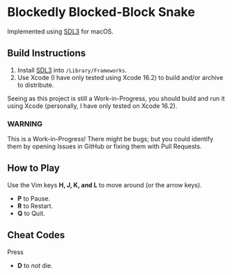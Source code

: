 # Blockedly Blocked-Block Snake

Implemented using [SDL3](https://wiki.libsdl.org/SDL3) for macOS.

## Build Instructions

1. Install [SDL3](https://wiki.libsdl.org/SDL3) into `/Library/Frameworks`.
2. Use Xcode (I have only tested using Xcode 16.2) to build and/or archive to distribute.

Seeing as this project is still a Work-in-Progress, you should build and run it using Xcode (personally, I have only tested on Xcode 16.2).

### WARNING

This is a Work-in-Progress! There might be bugs; but you could identify them by opening Issues in GitHub or fixing them with Pull Requests.

## How to Play

Use the Vim keys **H, J, K, and L** to move around (or the arrow keys).

- **P** to Pause.
- **R** to Restart.
- **Q** to Quit.

## Cheat Codes

Press

- **D** to _not_ die.
